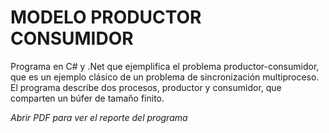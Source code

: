 # MODELO PRODUCTOR CONSUMIDOR

Programa en C# y .Net que ejemplifica el problema productor-consumidor, que es un ejemplo clásico de un problema de sincronización multiproceso. El programa describe dos procesos, productor y consumidor, que comparten un búfer de tamaño finito. 

*Abrir PDF para ver el reporte del programa*
